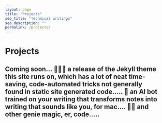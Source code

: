 ```yaml
---
layout: page
title: "Projects"
seo_title: "Technical writings"
seo_description: ""
permalink: /projects/
---
```

# Projects
## Coming soon... 👩🏽‍💻 a release of the Jekyll theme this site runs on, which has a lot of neat time-saving, code-automated tricks not generally found in static site generated code..... 🔡 an AI bot trained on your writing that transforms notes into  writing that sounds like you, for mac.... 🧞‍♂️  and other genie magic, er, code..... 